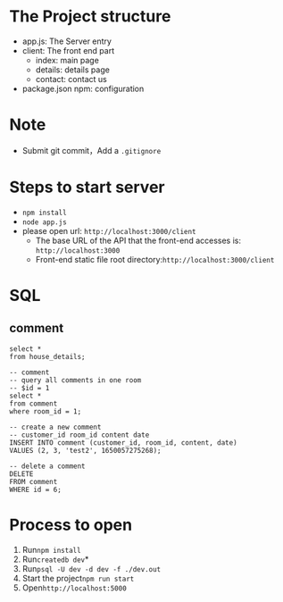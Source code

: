 # The Project structure

- app.js:  The Server entry
- client:  The front end part
    - index:  main page
    - details:  details page
    - contact:  contact us
- package.json npm: configuration

# Note

- Submit git commit，Add a `.gitignore`

# Steps to start server

- `npm install`
- `node app.js`
- please open url: `http://localhost:3000/client`
    - The base URL of the API that the front-end accesses is: `http://localhost:3000`
    - Front-end static file root directory:`http://localhost:3000/client`

# SQL

## comment

```postgresql
select *
from house_details;

-- comment
-- query all comments in one room
-- $id = 1
select *
from comment
where room_id = 1;

-- create a new comment
-- customer_id room_id content date
INSERT INTO comment (customer_id, room_id, content, date)
VALUES (2, 3, 'test2', 1650057275268);

-- delete a comment
DELETE
FROM comment
WHERE id = 6;
```

# Process to open
1. Run`npm install`
2. Run`createdb dev`*
3. Run`psql -U dev -d dev -f ./dev.out`
4. Start the project`npm run start`
5. Open`http://localhost:5000`
